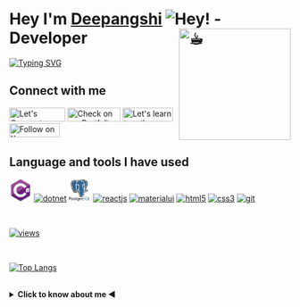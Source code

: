 <h1 align="left">Hey I'm <a title="Click me" href="https://www.linkedin.com/in/deepangshi-saha/">Deepangshi</a> <img title="Hey!" src="https://media.giphy.com/media/hvRJCLFzcasrR4ia7z/giphy.gif" width="28"/>      
<a href="https://www.buymeacoffee.com/thedsdev"> <img align="right" title="☕︎" src="https://media.giphy.com/media/v1.Y2lkPTc5MGI3NjExemEybWJmMHB0ZzZ6dTlvazA0eTR2YXdoeGtxd3BoYnAyZ3p4NnZyMiZlcD12MV9pbnRlcm5hbF9naWZfYnlfaWQmY3Q9cw/513lZvPf6khjIQFibF/giphy.gif" width="200" height="200"/></a> -Developer </h1>

<a href="https://git.io/typing-svg"><img title="<>Thank you for coming by, hope you're doing well.</>" src="https://readme-typing-svg.demolab.com?font=Fira+Code&pause=1000&random=false&width=435&lines=Developing+applications%2C;contributed+in+.NET,+React.js%2C;currently+focusing+on+developing;asp.net-+c%23+applications" alt="Typing SVG" /></a>

## Connect with me

<p align="left">
  <a href="https://www.linkedin.com/in/deepangshi-saha/" target="_blank" rel="noreferrer" ><img title="Let's Connect on LinkedIn" src="https://img.shields.io/badge/LinkedIn-0077B5?style=for-the-badge&logo=linkedin&logoColor=white&style=plastic"  width="100" height="25" /></a>
   <a href="https://deepangshi-dev.netlify.app/" target="_blank" rel="noreferrer"><img title="Check on my Portfolio" src="https://img.shields.io/badge/Portfolio-d4af37?style=for-the-badge&logo=React&logoColor=white&style=plastic" width="95" height="25" /></a>
  <a href="https://dev.to/thedsdev" target="_blank" rel="noreferrer"><img title="Let's learn together on DEV Community"  src="https://img.shields.io/badge/dev.to-0A0A0A?style=for-the-badge&logo=devdotto&logoColor=white&style=plastic" width="90" height="25" /></a>
  <a href="https://twitter.com/Deepangshi" target="_blank" rel="noreferrer"><img title="Follow on X" src="https://img.shields.io/badge/twitter-14171A?style=for-the-badge&logo=x&logoColor=white&style=plastic" width="90" height="25" /></a>
</p>

## Language and tools I have used

<p align="left"> 
  <a href="https://www.javatpoint.com/c-sharp-tutorial" target="_blank" rel="noreferrer"><img title="C#" src="https://raw.githubusercontent.com/devicons/devicon/master/icons/csharp/csharp-original.svg" alt="csharp" width="40" height="40"/></a>
  <a href="https://dotnet.microsoft.com/" target="_blank" rel="noreferrer"><img title=".NET" src="https://cdn.jsdelivr.net/gh/devicons/devicon/icons/dot-net/dot-net-plain-wordmark.svg" alt="dotnet" width="40" height="40"/></a>
  <a href="https://www.w3schools.com/postgresql/index.php" target="_blank" rel="noreferrer"><img title="postgresql" src="https://raw.githubusercontent.com/devicons/devicon/master/icons/postgresql/postgresql-original-wordmark.svg" alt="postgresql" width="40" height="40"/></a>
  <a href="https://www.w3schools.com/REACT/DEFAULT.ASP" target="_blank" rel="noreferrer"><img title="react.js" src="https://media.giphy.com/media/v1.Y2lkPTc5MGI3NjExNDVhY2M4dWNna2Flb2h0cXRuYWVmbzdheWxzeWJhM2szdzUyazA4YyZlcD12MV9pbnRlcm5hbF9naWZfYnlfaWQmY3Q9cw/FH2JsZjho46UFP391i/giphy.gif" alt="reactjs" width="40" height="40"/></a>
  <a href="https://mui.com/material-ui/getting-started/" target="_blank" rel="noreferrer"><img title="materialui" src="https://skillicons.dev/icons?i=materialui" alt="materialui" width="40" height="40"/></a>
  <a href="https://www.w3schools.com/html/" target="_blank" rel="noreferrer"><img title="HTML5" src="https://skillicons.dev/icons?i=html" alt="html5" width="40" height="40"/></a>
  <a href="https://www.w3schools.com/css/" target="_blank" rel="noreferrer"><img title="CSS3" src="https://skillicons.dev/icons?i=css" alt="css3" width="40" height="40"/></a>
  <a href="https://git-scm.com/" target="_blank" rel="noreferrer"><img title="git" src="https://skillicons.dev/icons?i=git" alt="git" width="40" height="40"/></a>
</p>

<br/>

<a href="https://github.com/Deepangshi" align="left" target="_blank" rel="noreferrer"> <img alt="views" title="Github views" src="https://komarev.com/ghpvc/?username=deepangshi&style=plastic"> </a>

<br />

<p align="left">

[![Top Langs](https://github-readme-stats.vercel.app/api/top-langs/?username=Deepangshi&layout=donut&theme=tokyonight&hide_border=true)](https://github.com/Deepangshi/)

</p>

<br/>



<details> <summary title="Click me"><b>Click to know about me ◀</b></summary>
 🌐 My journey into the mesmerizing world of software development started somewhat innocently during my days as a CS student. It was a simple curiosity—an urge to understand websites and applications—that drew me in.
<br/> 💻 As I navigated through this new, exciting world, my academic projects became my playground, allowing me to experiment, learn, and grow. My curiosity knew no bounds, and with each line of code, I felt more empowered to create and innovate.
<br/> 🛠️ The real turning point came when I got the opportunity to put my skills to the test in the professional arena. Working hands-on with technologies like .NET and React.js, I was able to turn my theoretical knowledge into practical expertise. These experiences not only honed my technical abilities but also taught me the importance of collaboration, innovation, and continuous learning in the fast-paced tech industry.
<br/> 💡 Today, I stand at a thrilling juncture in my journey, armed with a blend of academic knowledge and real-world tech experience, eager to tackle new challenges and contribute to the ever-evolving field of software development. <br/>#happycoding🚀

